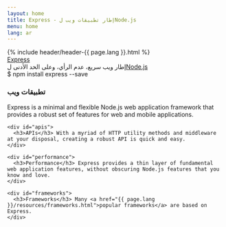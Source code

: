 ```yaml
---
layout: home
title: Express - إطار تطبيقات ويب لNode.js
menu: home
lang: ar
---
```

<section id="home-content">
  {% include header/header-{{ page.lang }}.html %}
  <div id="overlay"></div>
  <div id="homepage-leftpane" class="pane">
    <section id="description">
        <div class="express"><a href="/">Express</a></div>
        <!-- <span class="description">سريع، عدم الرأي، وعلى الحد الأدنى ل إطار ويب</span> -->
        <!-- <a href='https://nodejs.org/en/'>Node.js</a>  -->
        <span class="description">إطار ويب سريع، عدم الرأي، وعلى الحد الأدنى ل<a href='https://nodejs.org/en/'>Node.js</a></span>
    </section>
    <div id="install-command">$ npm install express --save</div>
  </div>
</section>

<section id="intro">

  <div id="boxes" class="clearfix">
    <div id="web-applications">
      <h3>تطبيقات ويب</h3> Express is a minimal and flexible Node.js web application framework that provides a robust set of features for web and mobile applications.
    </div>

    <div id="apis">
      <h3>APIs</h3> With a myriad of HTTP utility methods and middleware at your disposal, creating a robust API is quick and easy.
    </div>

    <div id="performance">
      <h3>Performance</h3> Express provides a thin layer of fundamental web application features, without obscuring Node.js features that you know and love.
    </div>

    <div id="frameworks">
      <h3>Frameworks</h3> Many <a href="{{ page.lang }}/resources/frameworks.html">popular frameworks</a> are based on Express.
    </div>
  </div>

</section>
